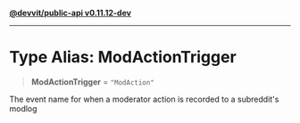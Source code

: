 [**@devvit/public-api v0.11.12-dev**](../README.md)

---

# Type Alias: ModActionTrigger

> **ModActionTrigger** = `"ModAction"`

The event name for when a moderator action is recorded to a subreddit's modlog
